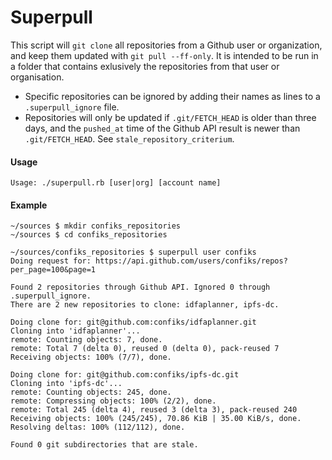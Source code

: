 # Superpull

This script will `git clone` all repositories from a Github user or organization, and keep them updated with `git pull --ff-only`. It is intended to be run in a folder that contains exlusively the repositories from that user or organisation. 

* Specific repositories can be ignored by adding their names as lines to a `.superpull_ignore` file. 
* Repositories will only be updated if `.git/FETCH_HEAD` is older than three days, and the `pushed_at` time of the Github API result is newer than `.git/FETCH_HEAD`. See `stale_repository_criterium`.

#### Usage
```
Usage: ./superpull.rb [user|org] [account name]
```

#### Example
```
~/sources $ mkdir confiks_repositories
~/sources $ cd confiks_repositories

~/sources/confiks_repositories $ superpull user confiks
Doing request for: https://api.github.com/users/confiks/repos?per_page=100&page=1

Found 2 repositories through Github API. Ignored 0 through .superpull_ignore.
There are 2 new repositories to clone: idfaplanner, ipfs-dc.

Doing clone for: git@github.com:confiks/idfaplanner.git
Cloning into 'idfaplanner'...
remote: Counting objects: 7, done.
remote: Total 7 (delta 0), reused 0 (delta 0), pack-reused 7
Receiving objects: 100% (7/7), done.

Doing clone for: git@github.com:confiks/ipfs-dc.git
Cloning into 'ipfs-dc'...
remote: Counting objects: 245, done.
remote: Compressing objects: 100% (2/2), done.
remote: Total 245 (delta 4), reused 3 (delta 3), pack-reused 240
Receiving objects: 100% (245/245), 70.86 KiB | 35.00 KiB/s, done.
Resolving deltas: 100% (112/112), done.

Found 0 git subdirectories that are stale.
```
